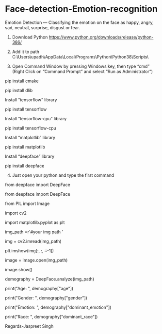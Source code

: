 # Face-detection-Emotion-recognition
Emotion Detection — Classifying the emotion on the face as happy, angry, sad, neutral, surprise, disgust or fear.

1. Download Python
https://www.python.org/downloads/release/python-386/

2. Add it to path
C:\Users\upadh\AppData\Local\Programs\Python\Python38\Scripts\

3. Open Command Window by pressing Windows key, then type “cmd” 
(Right Click on
“Command Prompt” and select “Run as Administrator”)

pip install cmake

pip install dlib

Install “tensorflow” library

pip install tensorflow

Install “tensorflow-cpu” library

pip install tensorflow-cpu

Install “matplotlib” library


pip install matplotlib

Install “deepface” library

pip install deepface



4. Just open your python and type the first command

from deepface import DeepFace



from deepface import DeepFace

from PIL import Image

import cv2

import matplotlib.pyplot as plt

img_path =r'#your img path '

img = cv2.imread(img_path)

plt.imshow(img[:, :, ::-1])

image = Image.open(img_path)

image.show()

demography = DeepFace.analyze(img_path)

print("Age: ", demography["age"])

print("Gender: ", demography["gender"])

print("Emotion: ", demography["dominant_emotion"])

print("Race: ", demography["dominant_race"])

Regards-Jaspreet Singh
